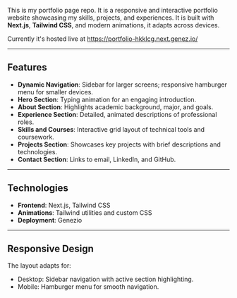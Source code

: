 This is my portfolio page repo. It is a responsive and interactive portfolio website showcasing my skills, projects, and experiences. It is built with **Next.js**, **Tailwind CSS**, and modern animations, it adapts across devices.

Currently it's hosted live at https://portfolio-hkklcg.next.genez.io/

---

## Features
- **Dynamic Navigation**: Sidebar for larger screens; responsive hamburger menu for smaller devices.
- **Hero Section**: Typing animation for an engaging introduction.
- **About Section**: Highlights academic background, major, and goals.
- **Experience Section**: Detailed, animated descriptions of professional roles.
- **Skills and Courses**: Interactive grid layout of technical tools and coursework.
- **Projects Section**: Showcases key projects with brief descriptions and technologies.
- **Contact Section**: Links to email, LinkedIn, and GitHub.

---

## Technologies
- **Frontend**: Next.js, Tailwind CSS
- **Animations**: Tailwind utilities and custom CSS
- **Deployment**: Genezio

---

## Responsive Design
The layout adapts for:

- Desktop: Sidebar navigation with active section highlighting.
- Mobile: Hamburger menu for smooth navigation.
